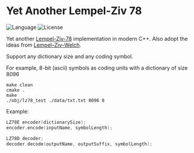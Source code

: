 # Yet Another Lempel-Ziv 78 

![Language](https://img.shields.io/badge/language-C++-green.svg)
![License](https://img.shields.io/badge/license-MIT-green)

Yet another [Lempel-Ziv-78](https://en.wikipedia.org/wiki/LZ77_and_LZ78) implementation in modern C++. Also adopt the ideas from [Lempel–Ziv–Welch](https://en.wikipedia.org/wiki/Lempel%E2%80%93Ziv%E2%80%93Welch).

Support any dictionary size and any coding symbol. 

For example, 8-bit (ascii) symbols as coding units with a dictionary of size 8096

```shell
make clean
cmake .
make
./obj/lz78_test ./data/txt.txt 8096 8
```

Example:

```C++
LZ78E encoder(dictionarySize);
encoder.encode(inputName, symbolLength);

LZ78D decoder;
decoder.decode(outputName, outputSuffix, symbolLength);
```

